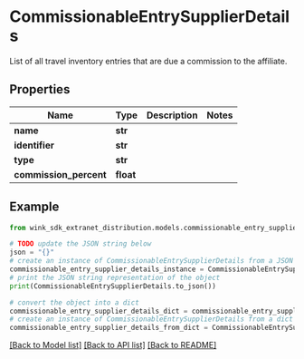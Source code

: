 # CommissionableEntrySupplierDetails

List of all travel inventory entries that are due a commission to the affiliate.

## Properties

Name | Type | Description | Notes
------------ | ------------- | ------------- | -------------
**name** | **str** |  | 
**identifier** | **str** |  | 
**type** | **str** |  | 
**commission_percent** | **float** |  | 

## Example

```python
from wink_sdk_extranet_distribution.models.commissionable_entry_supplier_details import CommissionableEntrySupplierDetails

# TODO update the JSON string below
json = "{}"
# create an instance of CommissionableEntrySupplierDetails from a JSON string
commissionable_entry_supplier_details_instance = CommissionableEntrySupplierDetails.from_json(json)
# print the JSON string representation of the object
print(CommissionableEntrySupplierDetails.to_json())

# convert the object into a dict
commissionable_entry_supplier_details_dict = commissionable_entry_supplier_details_instance.to_dict()
# create an instance of CommissionableEntrySupplierDetails from a dict
commissionable_entry_supplier_details_from_dict = CommissionableEntrySupplierDetails.from_dict(commissionable_entry_supplier_details_dict)
```
[[Back to Model list]](../README.md#documentation-for-models) [[Back to API list]](../README.md#documentation-for-api-endpoints) [[Back to README]](../README.md)



